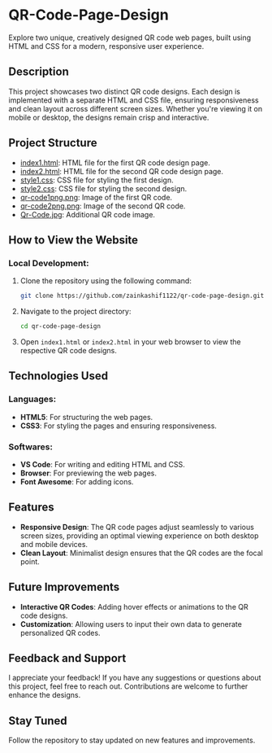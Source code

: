 # QR-Code-Page-Design

Explore two unique, creatively designed QR code web pages, built using HTML and CSS for a modern, responsive user experience.

## Description
This project showcases two distinct QR code designs. Each design is implemented with a separate HTML and CSS file, ensuring responsiveness and clean layout across different screen sizes. Whether you're viewing it on mobile or desktop, the designs remain crisp and interactive.

## Project Structure
- [index1.html](index1.html): HTML file for the first QR code design page.
- [index2.html](index2.html): HTML file for the second QR code design page.
- [style1.css](style1.css): CSS file for styling the first design.
- [style2.css](style2.css): CSS file for styling the second design.
- [qr-code1png.png](qr-code1png.png): Image of the first QR code.
- [qr-code2png.png](qr-code2png.png): Image of the second QR code.
- [Qr-Code.jpg](Qr-Code.jpg): Additional QR code image.

## How to View the Website
### Local Development:
1. Clone the repository using the following command:
    ```bash
    git clone https://github.com/zainkashif1122/qr-code-page-design.git
    ```
2. Navigate to the project directory:
    ```bash
    cd qr-code-page-design
    ```
3. Open `index1.html` or `index2.html` in your web browser to view the respective QR code designs.

## Technologies Used
### **Languages**:
- **HTML5**: For structuring the web pages.
- **CSS3**: For styling the pages and ensuring responsiveness.

### **Softwares**:
- **VS Code**: For writing and editing HTML and CSS.
- **Browser**: For previewing the web pages.
- **Font Awesome**: For adding icons.

## Features
- **Responsive Design**: The QR code pages adjust seamlessly to various screen sizes, providing an optimal viewing experience on both desktop and mobile devices.
- **Clean Layout**: Minimalist design ensures that the QR codes are the focal point.

## Future Improvements
- **Interactive QR Codes**: Adding hover effects or animations to the QR code designs.
- **Customization**: Allowing users to input their own data to generate personalized QR codes.

## Feedback and Support
I appreciate your feedback! If you have any suggestions or questions about this project, feel free to reach out. Contributions are welcome to further enhance the designs.

## Stay Tuned
Follow the repository to stay updated on new features and improvements.
